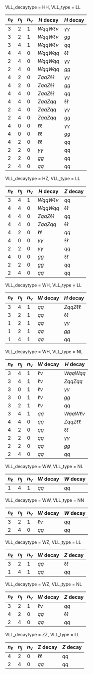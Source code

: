 VLL_decaytype = HH, VLL_type = LL

| $n_{\ell}$ | $n_{j}$ | $n_{\nu}$ | $H$ decay | $H$ decay |
| --- | --- | --- | --- | --- |
| 3 | 2 | 1 | $WqqW\ell\nu$ | $\gamma\gamma$ |
| 3 | 2 | 1 | $WqqW\ell\nu$ | $gg$ |
| 3 | 4 | 1 | $WqqW\ell\nu$ | $qq$ |
| 4 | 4 | 0 | $WqqWqq$ | $\ell\ell$ |
| 2 | 4 | 0 | $WqqWqq$ | $\gamma\gamma$ |
| 2 | 4 | 0 | $WqqWqq$ | $gg$ |
| 4 | 2 | 0 | $ZqqZ\ell\ell$ | $\gamma\gamma$ |
| 4 | 2 | 0 | $ZqqZ\ell\ell$ | $gg$ |
| 4 | 4 | 0 | $ZqqZ\ell\ell$ | $qq$ |
| 4 | 4 | 0 | $ZqqZqq$ | $\ell\ell$ |
| 2 | 4 | 0 | $ZqqZqq$ | $\gamma\gamma$ |
| 2 | 4 | 0 | $ZqqZqq$ | $gg$ |
| 4 | 0 | 0 | $\ell\ell$ | $\gamma\gamma$ |
| 4 | 0 | 0 | $\ell\ell$ | $gg$ |
| 4 | 2 | 0 | $\ell\ell$ | $qq$ |
| 2 | 2 | 0 | $\gamma\gamma$ | $qq$ |
| 2 | 2 | 0 | $gg$ | $qq$ |
| 2 | 4 | 0 | $qq$ | $qq$ |

VLL_decaytype = HZ, VLL_type = LL

| $n_{\ell}$ | $n_{j}$ | $n_{\nu}$ | $H$ decay | $Z$ decay |
| --- | --- | --- | --- | --- |
| 3 | 4 | 1 | $WqqW\ell\nu$ | $qq$ |
| 4 | 4 | 0 | $WqqWqq$ | $\ell\ell$ |
| 4 | 4 | 0 | $ZqqZ\ell\ell$ | $qq$ |
| 4 | 4 | 0 | $ZqqZqq$ | $\ell\ell$ |
| 4 | 2 | 0 | $\ell\ell$ | $qq$ |
| 4 | 0 | 0 | $\gamma\gamma$ | $\ell\ell$ |
| 2 | 2 | 0 | $\gamma\gamma$ | $qq$ |
| 4 | 0 | 0 | $gg$ | $\ell\ell$ |
| 2 | 2 | 0 | $gg$ | $qq$ |
| 2 | 4 | 0 | $qq$ | $qq$ |

VLL_decaytype = WH, VLL_type = LL

| $n_{\ell}$ | $n_{j}$ | $n_{\nu}$ | $W$ decay | $H$ decay |
| --- | --- | --- | --- | --- |
| 3 | 4 | 1 | $qq$ | $ZqqZ\ell\ell$ |
| 3 | 2 | 1 | $qq$ | $\ell\ell$ |
| 1 | 2 | 1 | $qq$ | $\gamma\gamma$ |
| 1 | 2 | 1 | $qq$ | $gg$ |
| 1 | 4 | 1 | $qq$ | $qq$ |

VLL_decaytype = WH, VLL_type = NL

| $n_{\ell}$ | $n_{j}$ | $n_{\nu}$ | $W$ decay | $H$ decay |
| --- | --- | --- | --- | --- |
| 3 | 4 | 1 | $\ell\nu$ | $WqqWqq$ |
| 3 | 4 | 1 | $\ell\nu$ | $ZqqZqq$ |
| 3 | 0 | 1 | $\ell\nu$ | $\gamma\gamma$ |
| 3 | 0 | 1 | $\ell\nu$ | $gg$ |
| 3 | 2 | 1 | $\ell\nu$ | $qq$ |
| 3 | 4 | 1 | $qq$ | $WqqW\ell\nu$ |
| 4 | 4 | 0 | $qq$ | $ZqqZ\ell\ell$ |
| 4 | 2 | 0 | $qq$ | $\ell\ell$ |
| 2 | 2 | 0 | $qq$ | $\gamma\gamma$ |
| 2 | 2 | 0 | $qq$ | $gg$ |
| 2 | 4 | 0 | $qq$ | $qq$ |

VLL_decaytype = WW, VLL_type = NL

| $n_{\ell}$ | $n_{j}$ | $n_{\nu}$ | $W$ decay | $W$ decay |
| --- | --- | --- | --- | --- |
| 1 | 4 | 1 | $qq$ | $qq$ |

VLL_decaytype = WW, VLL_type = NN

| $n_{\ell}$ | $n_{j}$ | $n_{\nu}$ | $W$ decay | $W$ decay |
| --- | --- | --- | --- | --- |
| 3 | 2 | 1 | $\ell\nu$ | $qq$ |
| 2 | 4 | 0 | $qq$ | $qq$ |

VLL_decaytype = WZ, VLL_type = LL

| $n_{\ell}$ | $n_{j}$ | $n_{\nu}$ | $W$ decay | $Z$ decay |
| --- | --- | --- | --- | --- |
| 3 | 2 | 1 | $qq$ | $\ell\ell$ |
| 1 | 4 | 1 | $qq$ | $qq$ |

VLL_decaytype = WZ, VLL_type = NL

| $n_{\ell}$ | $n_{j}$ | $n_{\nu}$ | $W$ decay | $Z$ decay |
| --- | --- | --- | --- | --- |
| 3 | 2 | 1 | $\ell\nu$ | $qq$ |
| 4 | 2 | 0 | $qq$ | $\ell\ell$ |
| 2 | 4 | 0 | $qq$ | $qq$ |

VLL_decaytype = ZZ, VLL_type = LL

| $n_{\ell}$ | $n_{j}$ | $n_{\nu}$ | $Z$ decay | $Z$ decay |
| --- | --- | --- | --- | --- |
| 4 | 2 | 0 | $\ell\ell$ | $qq$ |
| 2 | 4 | 0 | $qq$ | $qq$ |
